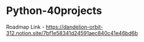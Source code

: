 # Python-40projects

Roadmap Link - https://dandelion-orbit-312.notion.site/7bf1e58341d24591aec840c41e46bd6b
